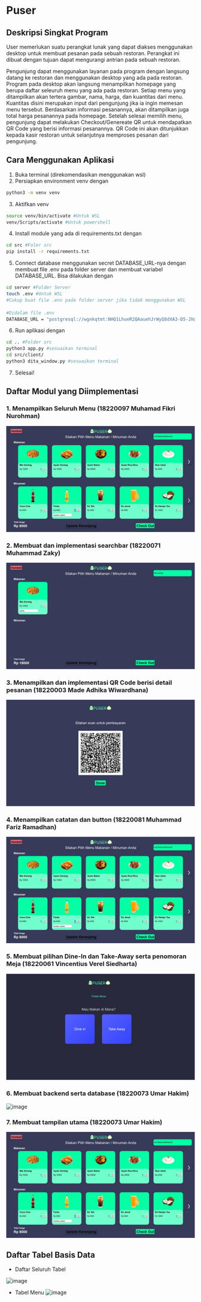 # Puser


## Deskripsi Singkat Program
User memerlukan suatu perangkat lunak yang dapat diakses menggunakan desktop untuk membuat pesanan pada sebuah restoran. Perangkat ini dibuat dengan tujuan dapat mengurangi antrian pada sebuah restoran.

Pengunjung dapat menggunakan layanan pada program dengan langsung datang ke restoran dan menggunakan desktop yang ada pada restoran. Program pada desktop akan langsung menampilkan homepage yang berupa daftar seleuruh menu yang ada pada restoran. Setiap menu yang ditampilkan akan tertera gambar, nama, harga, dan kuantitas dari menu. Kuantitas disini merupakan input dari pengunjung jika ia ingin memesan menu tersebut. Berdasarkan informasi pesanannya, akan ditampilkan juga total harga pesanannya pada homepage. Setelah selesai memilih menu, pengunjung dapat melakukan Checkout/Genereate QR untuk mendapatkan QR Code yang berisi informasi pesanannya. QR Code ini akan ditunjukkan kepada kasir restoran untuk selanjutnya memproses pesanan dari pengunjung.


## Cara Menggunakan Aplikasi

1. Buka terminal (direkomendasikan menggunakan wsl)
3. Persiapkan environment venv dengan
```sh
python3 -m venv venv
```
3. Aktifkan venv
```sh
source venv/bin/activate #Untuk WSL
venv/Scripts/activate #Untuk powershell
```
4. Install module yang ada di requirements.txt dengan
```sh
cd src #Foler src
pip install -r requirements.txt
```
5. Connect database menggunakan secret DATABASE_URL-nya dengan membuat file .env pada folder server dan membuat variabel DATABASE_URL. Bisa dilakukan dengan
```sh
cd server #Folder Server
touch .env #Untuk WSL
#Cukup buat file .env pada folder server jika tidak menggunakan WSL

#Didalam file .env
DATABASE_URL = "postgresql://wgnkqtmt:NHQ1LhueR2QAauehJrWyQ8dXA3-D5-Jh@tiny.db.elephantsql.com/wgnkqtmt"
```
6. Run aplikasi dengan
```sh
cd .. #Folder src
python3 app.py #sesuaikan terminal
cd src/client/
python3 dita_window.py #sesuaikan terminal
```
7. Selesai!


## Daftar Modul yang Diimplementasi
### 1. Menampilkan Seluruh Menu (18220097 Muhamad Fikri Nurohman)
![image](./doc/tampilan_utama.jpg?raw=true "Title")
### 2. Membuat dan implementasi searchbar (18220071 Muhammad Zaky)
![image](./doc/search_n_catatan.jpg?raw=true "Title")
### 3. Menampilkan dan implementasi QR Code berisi detail pesanan (18220003 Made Adhika Wiwardhana)
![image](./doc/qr_code.jpg?raw=true "Title")
### 4. Menampilkan catatan dan button (18220081 Muhammad Fariz Ramadhan)
![image](./doc/tampilan_utama.jpg?raw=true "Title")
### 5. Membuat pilihan Dine-In dan Take-Away serta penomoran Meja (18220061 Vincentius Verel Siedharta)
![image](./doc/dine_in_take_away.jpg?raw=true "Title")
### 6. Membuat backend serta database (18220073 Umar Hakim)
![image](https://user-images.githubusercontent.com/93817324/203573890-f45e205b-69e3-4ce5-bfb5-afee42fffd9c.png)
### 7. Membuat tampilan utama (18220073 Umar Hakim)
![image](./doc/tampilan_utama.jpg?raw=true "Title")

  
## Daftar Tabel Basis Data
- Daftar Seluruh Tabel <br />
   
![image](https://user-images.githubusercontent.com/93817324/203573890-f45e205b-69e3-4ce5-bfb5-afee42fffd9c.png)

- Tabel Menu
  ![image](https://user-images.githubusercontent.com/93817324/203574043-8ff3c316-34f9-4300-8be1-39cb32066873.png)
